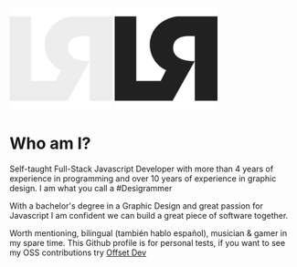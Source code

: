 ![LR Logo](./LR-light.png#gh-dark-mode-only)
![LR Logo](./LR-dark.png#gh-light-mode-only)

# Who am I?
Self-taught Full-Stack Javascript Developer with more than 4 years of experience in programming and over 10 years of experience in graphic design. I am what you call a #Desigrammer

With a bachelor's degree in a Graphic Design and great passion for Javascript I am confident we can build a great piece of software together.

Worth mentioning, bilingual (también hablo español), musician & gamer in my spare time.
This Github profile is for personal tests, if you want to see my OSS contributions try [Offset Dev](https://github.com/offset-dev)  

